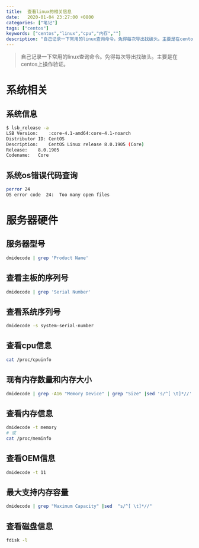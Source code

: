 ```yaml
---
title:  查看linux的相关信息
date:   2020-01-04 23:27:00 +0800
categories: ["笔记"]
tags: ["centos"]
keywords: ["centos","linux","cpu","内存",""]
description: "自己记录一下常用的linux查询命令。免得每次导出找破头。主要是在centos上操作验证"
---
```



> 自己记录一下常用的linux查询命令。免得每次导出找破头。主要是在centos上操作验证。


系统相关
===

系统信息
---
```bash
$ lsb_release -a
LSB Version:	:core-4.1-amd64:core-4.1-noarch
Distributor ID:	CentOS
Description:	CentOS Linux release 8.0.1905 (Core) 
Release:	8.0.1905
Codename:	Core
```

系统os错误代码查询
---

```bash
perror 24
OS error code  24:  Too many open files
```

服务器硬件
===

服务器型号
---
```bash
dmidecode | grep 'Product Name' 
```

查看主板的序列号
---

```bash
dmidecode | grep 'Serial Number' 
```

查看系统序列号
---

```bash
dmidecode -s system-serial-number
```

查看cpu信息
---

```bash
cat /proc/cpuinfo
```

现有内存数量和内存大小
---

```bash
dmidecode | grep -A16 "Memory Device" | grep "Size" |sed 's/^[ \t]*//'
```

查看内存信息
---

```bash
dmidecode -t memory
# 或
cat /proc/meminfo
```

查看OEM信息
---

```bash
dmidecode -t 11
```

最大支持内存容量
---

```bash
dmidecode | grep "Maximum Capacity" |sed  "s/^[ \t]*//"
```

查看磁盘信息
---

```bash
fdisk -l
```

